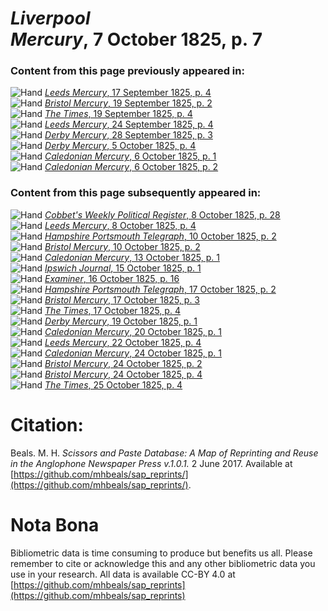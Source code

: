 # *Liverpool Mercury*, 7 October 1825, p. 7  
  
### Content from this page previously appeared in:  
![Hand](http://scissorsandpaste.net/wp-content/uploads/2017/06/smallhandpointer.png) [*Leeds Mercury*, 17 September 1825, p. 4](https://mhbeals.github.io/sap_html/Leeds-Mercury/Leeds-Mercury-17-September-1825-p-4)  
![Hand](http://scissorsandpaste.net/wp-content/uploads/2017/06/smallhandpointer.png) [*Bristol Mercury*, 19 September 1825, p. 2](https://mhbeals.github.io/sap_html/Bristol-Mercury/Bristol-Mercury-19-September-1825-p-2)  
![Hand](http://scissorsandpaste.net/wp-content/uploads/2017/06/smallhandpointer.png) [*The Times*, 19 September 1825, p. 4](https://mhbeals.github.io/sap_html/The-Times/The-Times-19-September-1825-p-4)  
![Hand](http://scissorsandpaste.net/wp-content/uploads/2017/06/smallhandpointer.png) [*Leeds Mercury*, 24 September 1825, p. 4](https://mhbeals.github.io/sap_html/Leeds-Mercury/Leeds-Mercury-24-September-1825-p-4)  
![Hand](http://scissorsandpaste.net/wp-content/uploads/2017/06/smallhandpointer.png) [*Derby Mercury*, 28 September 1825, p. 3](https://mhbeals.github.io/sap_html/Derby-Mercury/Derby-Mercury-28-September-1825-p-3)  
![Hand](http://scissorsandpaste.net/wp-content/uploads/2017/06/smallhandpointer.png) [*Derby Mercury*, 5 October 1825, p. 4](https://mhbeals.github.io/sap_html/Derby-Mercury/Derby-Mercury-5-October-1825-p-4)  
![Hand](http://scissorsandpaste.net/wp-content/uploads/2017/06/smallhandpointer.png) [*Caledonian Mercury*, 6 October 1825, p. 1](https://mhbeals.github.io/sap_html/Caledonian-Mercury/Caledonian-Mercury-6-October-1825-p-1)  
![Hand](http://scissorsandpaste.net/wp-content/uploads/2017/06/smallhandpointer.png) [*Caledonian Mercury*, 6 October 1825, p. 2](https://mhbeals.github.io/sap_html/Caledonian-Mercury/Caledonian-Mercury-6-October-1825-p-2)  
  
### Content from this page subsequently appeared in:  
![Hand](http://scissorsandpaste.net/wp-content/uploads/2017/06/smallhandpointer.png) [*Cobbet's Weekly Political Register*, 8 October 1825, p. 28](https://mhbeals.github.io/sap_html/Cobbet's-Weekly-Political-Register/Cobbet's-Weekly-Political-Register-8-October-1825-p-28)  
![Hand](http://scissorsandpaste.net/wp-content/uploads/2017/06/smallhandpointer.png) [*Leeds Mercury*, 8 October 1825, p. 4](https://mhbeals.github.io/sap_html/Leeds-Mercury/Leeds-Mercury-8-October-1825-p-4)  
![Hand](http://scissorsandpaste.net/wp-content/uploads/2017/06/smallhandpointer.png) [*Hampshire Portsmouth Telegraph*, 10 October 1825, p. 2](https://mhbeals.github.io/sap_html/Hampshire-Portsmouth-Telegraph/Hampshire-Portsmouth-Telegraph-10-October-1825-p-2)  
![Hand](http://scissorsandpaste.net/wp-content/uploads/2017/06/smallhandpointer.png) [*Bristol Mercury*, 10 October 1825, p. 2](https://mhbeals.github.io/sap_html/Bristol-Mercury/Bristol-Mercury-10-October-1825-p-2)  
![Hand](http://scissorsandpaste.net/wp-content/uploads/2017/06/smallhandpointer.png) [*Caledonian Mercury*, 13 October 1825, p. 1](https://mhbeals.github.io/sap_html/Caledonian-Mercury/Caledonian-Mercury-13-October-1825-p-1)  
![Hand](http://scissorsandpaste.net/wp-content/uploads/2017/06/smallhandpointer.png) [*Ipswich Journal*, 15 October 1825, p. 1](https://mhbeals.github.io/sap_html/Ipswich-Journal/Ipswich-Journal-15-October-1825-p-1)  
![Hand](http://scissorsandpaste.net/wp-content/uploads/2017/06/smallhandpointer.png) [*Examiner*, 16 October 1825, p. 16](https://mhbeals.github.io/sap_html/Examiner/Examiner-16-October-1825-p-16)  
![Hand](http://scissorsandpaste.net/wp-content/uploads/2017/06/smallhandpointer.png) [*Hampshire Portsmouth Telegraph*, 17 October 1825, p. 2](https://mhbeals.github.io/sap_html/Hampshire-Portsmouth-Telegraph/Hampshire-Portsmouth-Telegraph-17-October-1825-p-2)  
![Hand](http://scissorsandpaste.net/wp-content/uploads/2017/06/smallhandpointer.png) [*Bristol Mercury*, 17 October 1825, p. 3](https://mhbeals.github.io/sap_html/Bristol-Mercury/Bristol-Mercury-17-October-1825-p-3)  
![Hand](http://scissorsandpaste.net/wp-content/uploads/2017/06/smallhandpointer.png) [*The Times*, 17 October 1825, p. 4](https://mhbeals.github.io/sap_html/The-Times/The-Times-17-October-1825-p-4)  
![Hand](http://scissorsandpaste.net/wp-content/uploads/2017/06/smallhandpointer.png) [*Derby Mercury*, 19 October 1825, p. 1](https://mhbeals.github.io/sap_html/Derby-Mercury/Derby-Mercury-19-October-1825-p-1)  
![Hand](http://scissorsandpaste.net/wp-content/uploads/2017/06/smallhandpointer.png) [*Caledonian Mercury*, 20 October 1825, p. 1](https://mhbeals.github.io/sap_html/Caledonian-Mercury/Caledonian-Mercury-20-October-1825-p-1)  
![Hand](http://scissorsandpaste.net/wp-content/uploads/2017/06/smallhandpointer.png) [*Leeds Mercury*, 22 October 1825, p. 4](https://mhbeals.github.io/sap_html/Leeds-Mercury/Leeds-Mercury-22-October-1825-p-4)  
![Hand](http://scissorsandpaste.net/wp-content/uploads/2017/06/smallhandpointer.png) [*Caledonian Mercury*, 24 October 1825, p. 1](https://mhbeals.github.io/sap_html/Caledonian-Mercury/Caledonian-Mercury-24-October-1825-p-1)  
![Hand](http://scissorsandpaste.net/wp-content/uploads/2017/06/smallhandpointer.png) [*Bristol Mercury*, 24 October 1825, p. 2](https://mhbeals.github.io/sap_html/Bristol-Mercury/Bristol-Mercury-24-October-1825-p-2)  
![Hand](http://scissorsandpaste.net/wp-content/uploads/2017/06/smallhandpointer.png) [*Bristol Mercury*, 24 October 1825, p. 4](https://mhbeals.github.io/sap_html/Bristol-Mercury/Bristol-Mercury-24-October-1825-p-4)  
![Hand](http://scissorsandpaste.net/wp-content/uploads/2017/06/smallhandpointer.png) [*The Times*, 25 October 1825, p. 4](https://mhbeals.github.io/sap_html/The-Times/The-Times-25-October-1825-p-4)  


# Citation: 

Beals. M. H. *Scissors and Paste Database: A Map of Reprinting and Reuse in the Anglophone Newspaper Press v.1.0.1.* 2 June 2017. Available at [https://github.com/mhbeals/sap_reprints/](https://github.com/mhbeals/sap_reprints/). 

# Nota Bona

Bibliometric data is time consuming to produce but benefits us all. Please remember to cite or acknowledge this and any other bibliometric data you use in your research. All data is available CC-BY 4.0 at [https://github.com/mhbeals/sap_reprints](https://github.com/mhbeals/sap_reprints)